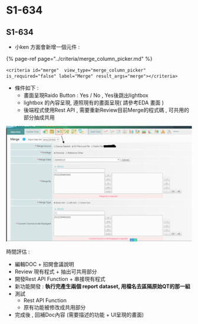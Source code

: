 # S1-634

## S1-634

* 小ken 方面會新增一個元件 :

{% page-ref page="../criteria/merge\_column\_picker.md" %}

```markup
<criteria id="merge"  view_type="merge_column_picker" is_required="false" label="Merge" result_args="merge"></criteria>
```

* 條件如下 :
  * 畫面呈現Raido Button :  Yes /  No  , Yes後跳出lightbox
  * lightbox 的內容呈現, 遵照現有的畫面呈現\( 請參考EDA 畫面 \)
  * 後端程式使用Rest API , 需要重新Review目前Merge的程式碼 , 可共用的部分抽成共用

![EDA Merge&#x756B;&#x9762;](../.gitbook/assets/merge.png)

時間評估 :

* 編輯DOC   +   招開會議說明
* Review 現有程式  +   抽出可共用部分
* 開發Rest API Function  +  串接現有程式
* 新功能開發  :  **執行完產生兩個 report dataset, 用檔名去區隔原始QT的那一組**
* 測試
  * Rest API Function
  * 原有功能被修改成共用部分
* 完成後 , 回補Doc內容  \(需要描述的功能  +  UI呈現的畫面\)

